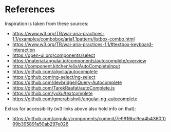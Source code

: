 # References

Inspiration is taken from these sources:

- https://www.w3.org/TR/wai-aria-practices-1.1/examples/combobox/aria1.1pattern/listbox-combo.html
- https://www.w3.org/TR/wai-aria-practices-1.1/#textbox-keyboard-interaction
- https://open-ui.org/components/select
- https://material.angular.io/components/autocomplete/overview
- https://component.kitchen/elix/AutoCompleteInput
- https://github.com/algolia/autocomplete
- https://github.com/ng-select/ng-select
- https://github.com/devbridge/jQuery-Autocomplete
- https://github.com/TarekRaafat/autoComplete.js
- https://github.com/yuku/textcomplete
- https://github.com/gmerabishvili/angular-ng-autocomplete

Extras for accessibility (w3 links above also hold info on that):

- https://github.com/angular/components/commit/7e9916bc9ea4b4360f099b395891a50ab297e026
